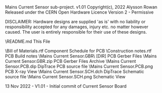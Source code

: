 Mains Current Sensor sub-project.
v1.01 Copyright(c), 2022 Alysson Rowan
Released under the 
CERN Open Hardware Licence Version 2 - Permissive


DISCLAIMER:
Hardware designs are supplied 'as is' with no liability or responsibility 
accepted for any damages, injury etc. no matter however caused. The user 
is entirely responsible for their use of these designs.

\README.md				This File

\Bill of Materials.rtf                  Component Schedule for PCB
\Construction notes.rtf                 PCB Build notes
\Mains Current Sensor.GBR\		[DIR] PCB Gerber Files
\Mains Current Sensor.GBR.zip		PCB Gerber Files Archive
\Mains Current Sensor.PCB.dip		DipTrace PCB source file
\Mains Current Sensor.PCB.png		PCB X-ray View
\Mains Current Sensor.SCH.dch		DipTrace Schematic source file
\Mains Current Sensor.SCH.png		Schematic View


13 Nov 2022 - V1.01 - Initial commit of Current Sensor Board

